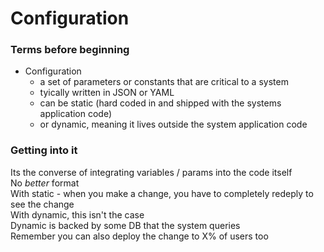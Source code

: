 # Configuration

### Terms before beginning
- Configuration
	- a set of parameters or constants that are critical to a system
	- tyically written in JSON or YAML
	- can be static (hard coded in and shipped with the systems application code)
	- or dynamic, meaning it lives outside the system application code

### Getting into it
Its the converse of integrating variables / params into the code itself \
No *better* format \
With static - when you make a change, you have to completely redeply to see the change \
With dynamic, this isn't the case \
Dynamic is backed by some DB that the system queries \
Remember you can also deploy the change to X% of users too 



